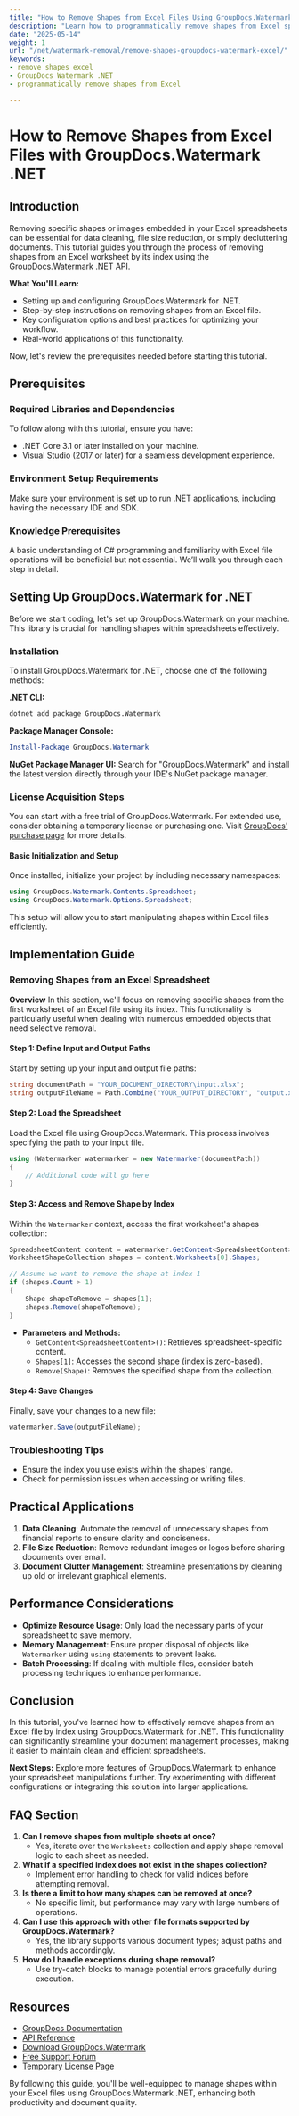 ```yaml
---
title: "How to Remove Shapes from Excel Files Using GroupDocs.Watermark .NET API"
description: "Learn how to programmatically remove shapes from Excel spreadsheets using the GroupDocs.Watermark .NET library. Follow this step-by-step guide for efficient document management."
date: "2025-05-14"
weight: 1
url: "/net/watermark-removal/remove-shapes-groupdocs-watermark-excel/"
keywords:
- remove shapes excel
- GroupDocs Watermark .NET
- programmatically remove shapes from Excel

---
```



# How to Remove Shapes from Excel Files with GroupDocs.Watermark .NET

## Introduction

Removing specific shapes or images embedded in your Excel spreadsheets can be essential for data cleaning, file size reduction, or simply decluttering documents. This tutorial guides you through the process of removing shapes from an Excel worksheet by its index using the GroupDocs.Watermark .NET API.

**What You'll Learn:**
- Setting up and configuring GroupDocs.Watermark for .NET.
- Step-by-step instructions on removing shapes from an Excel file.
- Key configuration options and best practices for optimizing your workflow.
- Real-world applications of this functionality.

Now, let's review the prerequisites needed before starting this tutorial.

## Prerequisites

### Required Libraries and Dependencies
To follow along with this tutorial, ensure you have:
- .NET Core 3.1 or later installed on your machine.
- Visual Studio (2017 or later) for a seamless development experience.

### Environment Setup Requirements
Make sure your environment is set up to run .NET applications, including having the necessary IDE and SDK.

### Knowledge Prerequisites
A basic understanding of C# programming and familiarity with Excel file operations will be beneficial but not essential. We’ll walk you through each step in detail.

## Setting Up GroupDocs.Watermark for .NET

Before we start coding, let's set up GroupDocs.Watermark on your machine. This library is crucial for handling shapes within spreadsheets effectively.

### Installation
To install GroupDocs.Watermark for .NET, choose one of the following methods:

**.NET CLI:**
```bash
dotnet add package GroupDocs.Watermark
```

**Package Manager Console:**
```powershell
Install-Package GroupDocs.Watermark
```

**NuGet Package Manager UI:**
Search for "GroupDocs.Watermark" and install the latest version directly through your IDE's NuGet package manager.

### License Acquisition Steps
You can start with a free trial of GroupDocs.Watermark. For extended use, consider obtaining a temporary license or purchasing one. Visit [GroupDocs' purchase page](https://purchase.groupdocs.com/temporary-license/) for more details.

#### Basic Initialization and Setup
Once installed, initialize your project by including necessary namespaces:

```csharp
using GroupDocs.Watermark.Contents.Spreadsheet;
using GroupDocs.Watermark.Options.Spreadsheet;
```

This setup will allow you to start manipulating shapes within Excel files efficiently.

## Implementation Guide

### Removing Shapes from an Excel Spreadsheet

**Overview**
In this section, we'll focus on removing specific shapes from the first worksheet of an Excel file using its index. This functionality is particularly useful when dealing with numerous embedded objects that need selective removal.

#### Step 1: Define Input and Output Paths
Start by setting up your input and output file paths:

```csharp
string documentPath = "YOUR_DOCUMENT_DIRECTORY\input.xlsx";
string outputFileName = Path.Combine("YOUR_OUTPUT_DIRECTORY", "output.xlsx");
```

#### Step 2: Load the Spreadsheet
Load the Excel file using GroupDocs.Watermark. This process involves specifying the path to your input file.

```csharp
using (Watermarker watermarker = new Watermarker(documentPath))
{
    // Additional code will go here
}
```

#### Step 3: Access and Remove Shape by Index
Within the `Watermarker` context, access the first worksheet's shapes collection:

```csharp
SpreadsheetContent content = watermarker.GetContent<SpreadsheetContent>();
WorksheetShapeCollection shapes = content.Worksheets[0].Shapes;

// Assume we want to remove the shape at index 1
if (shapes.Count > 1)
{
    Shape shapeToRemove = shapes[1];
    shapes.Remove(shapeToRemove);
}
```

- **Parameters and Methods:**
  - `GetContent<SpreadsheetContent>()`: Retrieves spreadsheet-specific content.
  - `Shapes[1]`: Accesses the second shape (index is zero-based).
  - `Remove(Shape)`: Removes the specified shape from the collection.

#### Step 4: Save Changes
Finally, save your changes to a new file:

```csharp
watermarker.Save(outputFileName);
```

### Troubleshooting Tips
- Ensure the index you use exists within the shapes' range.
- Check for permission issues when accessing or writing files.

## Practical Applications
1. **Data Cleaning**: Automate the removal of unnecessary shapes from financial reports to ensure clarity and conciseness.
2. **File Size Reduction**: Remove redundant images or logos before sharing documents over email.
3. **Document Clutter Management**: Streamline presentations by cleaning up old or irrelevant graphical elements.

## Performance Considerations
- **Optimize Resource Usage**: Only load the necessary parts of your spreadsheet to save memory.
- **Memory Management**: Ensure proper disposal of objects like `Watermarker` using `using` statements to prevent leaks.
- **Batch Processing**: If dealing with multiple files, consider batch processing techniques to enhance performance.

## Conclusion
In this tutorial, you've learned how to effectively remove shapes from an Excel file by index using GroupDocs.Watermark for .NET. This functionality can significantly streamline your document management processes, making it easier to maintain clean and efficient spreadsheets.

**Next Steps:**
Explore more features of GroupDocs.Watermark to enhance your spreadsheet manipulations further. Try experimenting with different configurations or integrating this solution into larger applications.

## FAQ Section
1. **Can I remove shapes from multiple sheets at once?**
   - Yes, iterate over the `Worksheets` collection and apply shape removal logic to each sheet as needed.
2. **What if a specified index does not exist in the shapes collection?**
   - Implement error handling to check for valid indices before attempting removal.
3. **Is there a limit to how many shapes can be removed at once?**
   - No specific limit, but performance may vary with large numbers of operations.
4. **Can I use this approach with other file formats supported by GroupDocs.Watermark?**
   - Yes, the library supports various document types; adjust paths and methods accordingly.
5. **How do I handle exceptions during shape removal?**
   - Use try-catch blocks to manage potential errors gracefully during execution.

## Resources
- [GroupDocs Documentation](https://docs.groupdocs.com/watermark/net/)
- [API Reference](https://reference.groupdocs.com/watermark/net)
- [Download GroupDocs.Watermark](https://releases.groupdocs.com/watermark/net/)
- [Free Support Forum](https://forum.groupdocs.com/c/watermark/10)
- [Temporary License Page](https://purchase.groupdocs.com/temporary-license/) 

By following this guide, you'll be well-equipped to manage shapes within your Excel files using GroupDocs.Watermark .NET, enhancing both productivity and document quality.


